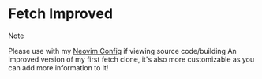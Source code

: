 # Fetch Improved
> [!NOTE]
> Please use with my [Neovim Config](https://github.com/tomanw/neovim-config-LAZY) if viewing source code/building
An improved version of my first fetch clone, it's also more customizable as you can add more information to it!
